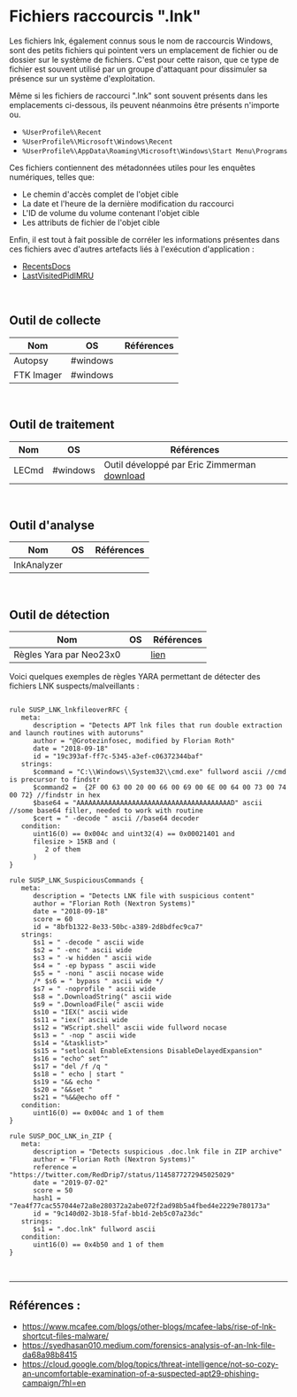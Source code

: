 # Fichiers raccourcis ".lnk"

Les fichiers lnk, également connus sous le nom de raccourcis Windows, sont des petits fichiers qui pointent vers un emplacement de fichier ou de dossier sur le système de fichiers. C'est pour cette raison, que ce type de fichier est souvent utilisé par un groupe d'attaquant pour dissimuler sa présence sur un système d'exploitation.

Même si les fichiers de raccourci ".lnk" sont souvent présents dans les emplacements ci-dessous, ils peuvent néanmoins être présents n'importe ou.
- ```%UserProfile%\Recent```
- ```%UserProfile%\Microsoft\Windows\Recent```
- ```%UserProfile%\AppData\Roaming\Microsoft\Windows\Start Menu\Programs```

Ces fichiers contiennent des métadonnées utiles pour les enquêtes numériques, telles que:
- Le chemin d'accès complet de l'objet cible
- La date et l'heure de la dernière modification du raccourci
- L'ID de volume du volume contenant l'objet cible
- Les attributs de fichier de l'objet cible

Enfin, il est tout à fait possible de corréler les informations présentes dans ces fichiers avec d'autres artefacts liés à l'exécution d'application : 
- [RecentsDocs](./registry/recentdocs.md)
- [LastVisitedPidlMRU](./registry/lastvisitedmru.md)
 
<br/>

## Outil de collecte 

| Nom | OS | Références |
|-----|-------------|------------|
| Autopsy | #windows | |
| FTK Imager | #windows | |

<br/>

## Outil de traitement 

| Nom | OS | Références |
|-----|-------------|------------|
| LECmd | #windows | Outil développé par Eric Zimmerman [download](https://ericzimmerman.github.io/#!index.md) |

<br/>

## Outil d'analyse

| Nom | OS | Références |
|-----|-------------|------------|
| lnkAnalyzer |  | |

<br/>

## Outil de détection

| Nom | OS | Références |
|-----|-------------|------------|
| Règles Yara par Neo23x0 |  | [lien](https://github.com/Neo23x0/signature-base/blob/master/yara/gen_susp_lnk_files.yar)|

Voici quelques exemples de règles YARA permettant de détecter des fichiers LNK suspects/malveillants : 

```

rule SUSP_LNK_lnkfileoverRFC {
   meta:
      description = "Detects APT lnk files that run double extraction and launch routines with autoruns"
      author = "@Grotezinfosec, modified by Florian Roth"
      date = "2018-09-18"
      id = "19c393af-ff7c-5345-a3ef-c06372344baf"
   strings:
      $command = "C:\\Windows\\System32\\cmd.exe" fullword ascii //cmd is precursor to findstr
      $command2 =  {2F 00 63 00 20 00 66 00 69 00 6E 00 64 00 73 00 74 00 72} //findstr in hex
      $base64 = "AAAAAAAAAAAAAAAAAAAAAAAAAAAAAAAAAAAAAAAD" ascii //some base64 filler, needed to work with routine
      $cert = " -decode " ascii //base64 decoder
   condition:
      uint16(0) == 0x004c and uint32(4) == 0x00021401 and
      filesize > 15KB and (
         2 of them
      )
}

rule SUSP_LNK_SuspiciousCommands {
   meta:
      description = "Detects LNK file with suspicious content"
      author = "Florian Roth (Nextron Systems)"
      date = "2018-09-18"
      score = 60
      id = "8bfb1322-8e33-50bc-a389-2d8bdfec9ca7"
   strings:
      $s1 = " -decode " ascii wide
      $s2 = " -enc " ascii wide
      $s3 = " -w hidden " ascii wide
      $s4 = " -ep bypass " ascii wide
      $s5 = " -noni " ascii nocase wide
      /* $s6 = " bypass " ascii wide */
      $s7 = " -noprofile " ascii wide
      $s8 = ".DownloadString(" ascii wide
      $s9 = ".DownloadFile(" ascii wide
      $s10 = "IEX(" ascii wide
      $s11 = "iex(" ascii wide
      $s12 = "WScript.shell" ascii wide fullword nocase
      $s13 = " -nop " ascii wide
      $s14 = "&tasklist>"
      $s15 = "setlocal EnableExtensions DisableDelayedExpansion"
      $s16 = "echo^ set^"
      $s17 = "del /f /q "
      $s18 = " echo | start "
      $s19 = "&& echo "
      $s20 = "&&set "
      $s21 = "%&&@echo off "
   condition:
      uint16(0) == 0x004c and 1 of them
}

rule SUSP_DOC_LNK_in_ZIP {
   meta:
      description = "Detects suspicious .doc.lnk file in ZIP archive"
      author = "Florian Roth (Nextron Systems)"
      reference = "https://twitter.com/RedDrip7/status/1145877272945025029"
      date = "2019-07-02"
      score = 50
      hash1 = "7ea4f77cac557044e72a8e280372a2abe072f2ad98b5a4fbed4e2229e780173a"
      id = "9c140d02-3b18-5faf-bb1d-2eb5c07a23dc"
   strings:
      $s1 = ".doc.lnk" fullword ascii
   condition:
      uint16(0) == 0x4b50 and 1 of them
}
```

<br/>

------
## Références :
- https://www.mcafee.com/blogs/other-blogs/mcafee-labs/rise-of-lnk-shortcut-files-malware/
- https://syedhasan010.medium.com/forensics-analysis-of-an-lnk-file-da68a98b8415
- https://cloud.google.com/blog/topics/threat-intelligence/not-so-cozy-an-uncomfortable-examination-of-a-suspected-apt29-phishing-campaign/?hl=en